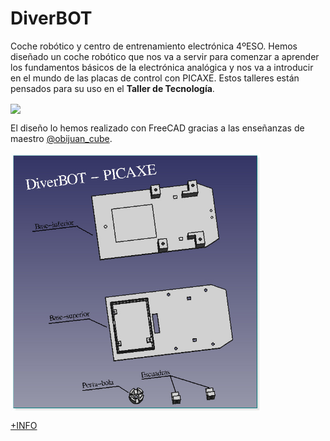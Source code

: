 # DiverBOT
Coche robótico y centro de entrenamiento electrónica 4ºESO.
Hemos diseñado un coche robótico que nos va a servir para comenzar a aprender los fundamentos básicos de la electrónica analógica y nos va a introducir en el mundo de las placas de control con PICAXE. Estos talleres están pensados para su uso en el **Taller de Tecnología**.

<img src="DiverBOTfoto.png" width="400" align="center">

El diseño lo hemos realizado con FreeCAD gracias a las enseñanzas de maestro [@obijuan_cube](https://twitter.com/Obijuan_cube).

<img src="Despiece-DiverBot-PICAXE.png" width="400" align="center">

[+INFO](https://github.com/profesoratecno/DiverBOT-PICAXE/wiki)
